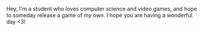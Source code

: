 Hey, I'm a student who loves computer science and video games, and hope to someday release a game of my own. 
I hope you are having a wonderful day <3!
